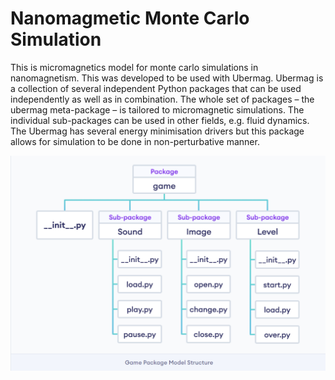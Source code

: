 # Nanomagmetic Monte Carlo Simulation

This is micromagnetics model for monte carlo simulations in nanomagnetism. This was developed to be used with Ubermag. Ubermag is a collection of several independent Python packages that can be used independently as well as in combination. The whole set of packages – the ubermag meta-package – is tailored to micromagnetic simulations. The individual sub-packages can be used in other fields, e.g. fluid dynamics.
The Ubermag has several energy minimisation drivers but this package allows for simulation to be done in non-perturbative manner.


![Project Structure](images/project%20structure.png)
